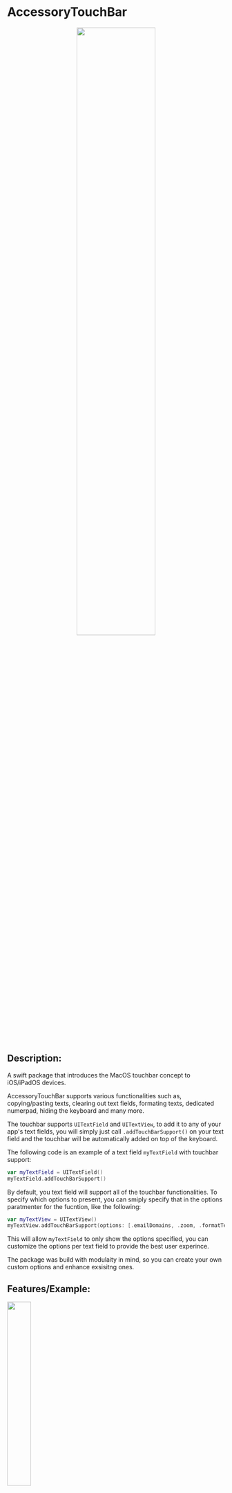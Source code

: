 # AccessoryTouchBar

<p align="center"> 
<img src="https://i.imgur.com/GluJQy3.png" width="60%"/>
</p>

## Description:

A swift package that introduces the MacOS touchbar concept to iOS/iPadOS devices.

AccessoryTouchBar supports various functionalities such as, copying/pasting texts, clearing out text fields, formating texts, dedicated numerpad, hiding the keyboard and many more.

The touchbar supports `UITextField` and `UITextView`, to add it to any of your app's text fields, you will simply just call `.addTouchBarSupport()` on your text field and the touchbar will be automatically added on top of the keyboard. 

The following code is an example of a text field `myTextField` with touchbar support:

```swift
var myTextField = UITextField()
myTextField.addTouchBarSupport()
```

By default, you text field will support all of the touchbar functionalities. To specify which options to present, you can smiply specify that in the options paratmenter for the fucntion, like the following:

```swift
var myTextView = UITextView()
myTextView.addTouchBarSupport(options: [.emailDomains, .zoom, .formatText, .hideKeyboard, .copyToClipboard, .pasteFromClipboard, .numberPad])
```

This will allow `myTextField` to only show the options specified, you can customize the options per text field to provide the best user experince.



The package was build with modulaity in mind, so you can create your own custom options and enhance exsisitng ones.



## Features/Example:

<img src="https://i.imgur.com/vVgoUWD.gif" width="33%"/>

- You can use the *Email Domians* option to quickly access common domains, tapping on any of them will autocomplete you field. Addionally, you can easily copy/paste any text in the field by easy to access buttons. To go back to the main menu, you just have to swipe down and the current view will be dismissed back to main.

<img src="https://i.imgur.com/apcT41o.gif" width="33%"/>

- An Always one number pad view is useful when you are computing tasks that needs both letters and digits, making it faster to access both simultaneously



<img src="https://i.imgur.com/JSwBaWo.gif" width="33%"/>

- Forgot what day is today? no problem, *Today's Date* is a convenient way of auto filling today's date with the format of your choice, making it just a bit faster than looking up and typing today's date.

  

<img src="https://i.imgur.com/dEqz4Ci.gif" alt="img" style="zoom: 33%;" />

- If you have ever felts that it's hard for you to read or scroll through the content of a text field, maybe the text is too small? or the font is not clear? The *Zoom* functionality is perfect for that. It will zoom in the text of the label and will allow you to edit the content with a much more clarity.



<img src="https://i.imgur.com/qYjgR9v.gif" width="33%"/>

- When dealing with a lot of text, you might want to start over, the *Clear Field* will make that possible with a tap of a button. You will also have access to all of your favorite emojis as well as well as a quick formatting functionalities, like *Make First Character Capital*. Additionally, you can also hash the content of the text field to SHA256, SHA384, SHA512 and MD5, because why not :stuck_out_tongue:



<img src="https://i.imgur.com/qYjgR9v.gif" width="33%"/>

- Of course, the touchbar will adapt based on the current keyboard look.


<img src="https://i.imgur.com/7C30mf3.gif" width="66%"/>

- The touchbar also supports Landscape mode.



## Author/Credits

**Author:** Eyad Murshid - eam.east@gmail.com

**Credit:** Apple for SF Symbols (used fro TouchBar icons) and their awesome OS!

